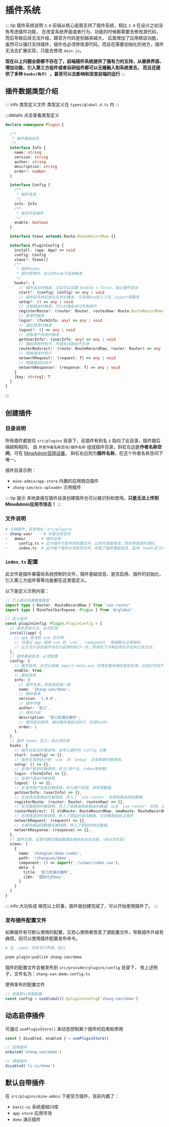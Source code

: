 # 插件系统

::: tip 插件系统说明
`3.0` 前端从核心层面支持了插件系统，相比 `2.0` 在设计之初没有考虑插件功能，
在改变系统界面或者行为、功能的时候都需要去修改源代码，而后导致后续无法升级，跟官方代码差别越来越大，
后面增加了应用商店功能，虽然可以强行支持插件，插件也必须修改源代码，而且在需要初始化的地方，插件无法去扩展实现，只能去修改 `main.js`。

**现在以上问题全部都不存在了，前端插件系统提供了强有力的支持，从替换界面、增加功能、引入第三方组件或者自研组件都可以无缝融入到系统里去，
而且还提供了多种 `hooks(钩子）` ，甚至可以去影响和改变前端的运行**
:::

## 插件数据类型介绍

::: info 类型定义文件
类型定义在 `types/global.d.ts` 内
:::

:::details 点击查看类型定义
```ts
declare namespace Plugin {

  /**
   * 插件基础信息
   */
  interface Info {
    name: string
    version: string
    author: string
    description: string
    order?: number
  }

  interface Config {
    /**
     * 插件信息
     */
    info: Info
    /**
     * 是否开启插件
     */
    enable: boolean
  }

  interface Views extends Route.RouteRecordRaw {}

  interface PluginConfig {
    install: (app: App) => void
    config: Config
    views?: Views[]
    /**
     * 插件hooks
     * 插件禁用时，定义的hook不会被触发
     */
    hooks?: {
      // 插件启动时触发，比如可以设置 enable = false，阻止插件启动
      start?: (config: Config) => any | void
      // 插件在系统初始化完毕后触发，可调用Vue的上下文、inject等服务
      setup?: () => any | void
      // 注册路由时触发，可以对路由进行所有操作
      registerRoute?: (router: Router, routesRaw: Route.RouteRecordRaw[] | Plugin.Views[] | MineRoute.routeRecord[]) => any | void
      // 登录时触发
      login?: (formInfo: any) => any | void
      // 退出登录时触发
      logout?: () => any | void
      // 获取用户信息时触发
      getUserInfo?: (userInfo: any) => any | void
      // 路由跳转时钩子，外链形式路由不生效
      routerRedirect?: (route: RouteRecordRaw, router: Router) => any | void
      // 网络请求时钩子
      networkRequest?: (request: T) => any | void
      // 网络返回后钩子
      networkResponse?: (response: T) => any | void
    }
    [key: string]: T
  }
}
```
:::

## 创建插件

### 目录说明
所有插件都放在 `src/plugins` 目录下，且插件有别名 `$` 指向了此目录，插件跟后端结构相同，
由 `开发作者名称空间/插件名称` 组成插件目录。斜杠左边是**作者名称空间**，可在 [MineAdmin官网设置](https://www.mineadmin.com)，
斜杠右边则为**插件名称**，在这个作者名称空间下唯一。

插件目录示例：
- `mine-admin/app-store`  内置的应用商店插件
- `zhang-san/oss-uploader` 示例插件

::: tip 提示
本地直接在插件目录创建插件也可以被识别和使用。**只是无法上传到MineAdmin应用市场去！**
:::

### 文件说明
```bash
# 示例插件，目录地址：src/plugins
- zhang-san/     # 作者名称空间
-   demo/       # 插件目录
-     config.ts # 此为插件可发布的配置文件，以供开发者修改，而非修改插件源码。
-     index.ts  # 此为每个插件必须有的文件，存放了插件基础信息，启用、hooks定义内容。

```

### `index.ts` 配置
此文件是插件暴露给系统控制的文件，插件基础信息、是否启用、插件的初始化、引入第三方组件等等功能都在这里面定义。

以下是定义示例内容：
```ts
// 引入相关所需数据类型
import type { Router, RouteRecordRaw } from 'vue-router'
import type { MineToolbarExpose, Plugin } from '#/global'

// 定义插件
const pluginConfig: Plugin.PluginConfig = {
  // 插件安装方法，必须实现
  install(app) {
    // app 是当前 vue 的示例
    // 可通过 app 调用 vue 的 `use`、`component` 等函数去注册组件。
    // 此方法只会在插件状态为启用时执行一次，禁用后下次再启用也不会执行该方法。
  },
  // 插件基础信息，必须配置
  config: {
    // 是否启用，也可以根据 import.meta.env 环境变量来确定是否启用，比如打包后不可使用。
    enable: true, 
    // 基础信息
    info: {
      // 插件名称，和目录层级一致
      name: 'zhang-san/demo',
      // 插件版本
      version: '1.0.0',
      // 插件作者
      author: '张三',
      // 插件介绍
      description: '张三的演示插件',
      // 插件启动顺序，越大越先被启动执行，包括hooks
      order: 1
    },
  },
  // 插件 hooks 定义，非必须实现
  hooks: {
    // 插件在启动时被调用，会传入插件的 config 对象
    start: (config) => {},
    // 插件在系统执行到 `vue` 的 `setup` 生命周期时被调用。
    setup: () => {},
    // 在用户登录时被调用，传入(用户名、token等参数)
    login: (formInfo) => {},
    // 在用户退出时被调用
    logout: () => {},
    // 在请求用户信息后被调用，传入用户权限、角色等数据。
    getUserInfo: (userInfo) => {},
    // 在系统注册路由时被调用，传入了 `vue-router` 实例和路由原始数据。
    registerRoute: (router: Router, routesRaw) => {},
    // 在页面跳转时被调用，传入了原路由和新路由的数据、以及 `vue-router` 实例。注意：外链不生效
    routerRedirect: ({ oldRoute: RouteRecordRaw, newRoute: RouteRecordRaw }, router: Router) => {},
    // 在网络请求时被调用，传入了原始的请求数据，可对数据加密之类的
    networkRequest: (request) => {},
    // 在服务器返回数据后被调用，传入了原始的响应数据。
    networkResponse: (response) => {},
  },
  // 插件页面，这里的静态路由数据会被系统自动注册。（非必须实现）
  views: [
    {
      name: 'zhangsan:demo:index',
      path: '/zhangsan/demo',
      component: () => import('./views/index.vue'),
      meta: {
        title: '张三的演示插件',
        i18n: '国际化的key',
      }
    }
  ]
}
```

::: info 大功告成
做完以上的事，插件就创建完成了，可以开始使用插件了。
:::

### 发布插件配置文件
如果插件有可默认使用的配置，又担心使用者改变了源配置文件，导致插件升级有麻烦，则可以使用插件配置发布命令。
```bash
# 在 ./web/ 的命令行界面，执行

pnpm plugin:publish zhang-san/demo
```

插件的配置文件会被发布到 `src/provider/plugins/config` 目录下，
依上述例子，文件名为：`zhang-san.demo.config.ts`

使用发布的配置文件
```ts
// 获取默认参数配置
const config = useGlobal().$pluginsConfig['zhang-san/demo']
```

## 动态启停插件
可通过 `usePluginStore()` 来动态控制某个插件的启用和停用

```ts
const { disabled, enabled } = usePluginStore()

// 启用插件
enbaled('zhang-san/demo')

// 停用插件
disabled('li-si/demo')
```

## 默认自带插件
在 `src/plugins/mine-admin` 下是官方插件，目前内置了：

- `basic-ui` 系统基础UI库
- `app-store` 应用市场
- `demo` 演示插件

